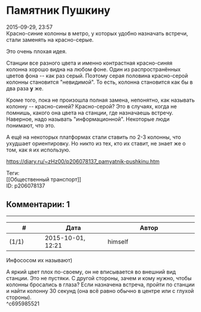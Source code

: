 Памятник Пушкину
================

  
2015-09-29, 23:57  
 Красно-синие колонны в метро, у которых удобно назначать встречи, стали заменять на красно-серые.   
   
 Это очень плохая идея.   
   
 Станции все разного цвета и именно контрастная красно-синяя колонна хорошо видна на любом фоне. Один из распространённых цветов фона -- как раз серый. Поэтому серая половина красно-серой колонны становится "невидимой". То есть, колонна становится как бы в два раза  **у**  же.   
   
 Кроме того, пока не произошла полная замена, непонятно, как называть колонну -- красно-синей? Красно-серой? Это в случаях, когда не помнишь, какого она цвета на станции, где назначаешь встречу. Наверное, надо называть "информационной". Некоторые люди понимают, что это.   
   
 А ещё на некоторых платформах стали ставить по 2-3 колонны, что ухудшает ориентировку. Но никто из тех, кто их ставит, не знает же о том, как я их использую.   
  
<https://diary.ru/~zHz00/p206078137_pamyatnik-pushkinu.htm>  
  
Теги:  
[[Общественный транспорт]]  
ID: p206078137  


Комментарии: 1
--------------

  


---



|         #         |              Дата              |                     Автор                     |           ID           |
| --- | --- | --- | --- |
| (1/1) | 2015-10-01, 12:21 | himself | c695985521 |

  
 Инфососом их называют)   
   
 А яркий цвет плох по-своему, он не вписывается во внешний вид станции. Это не пустяки. С другой стороны, зачем и кому нужно, чтобы колонны бросались в глаза? Если назначена встреча, пройти по станции и найти колонну 30 секунд (она всё равно обычно в центре или с глухой стороны).   
 ^c695985521